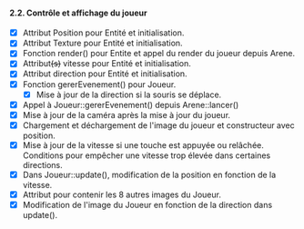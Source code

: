 ﻿#### 2.2. Contrôle et affichage du joueur

- [x] Attribut Position pour Entité et initialisation.
- [x] Attribut Texture pour Entité et initialisation.
- [x] Fonction render() pour Entite et appel du render du joueur depuis Arene.
- [x] Attribut~~(s)~~ vitesse pour Entité et initialisation.
- [x] Attribut direction pour Entité et initialisation. 
- [x] Fonction gererEvenement() pour Joueur.
  - [x] Mise à jour de la direction si la souris se déplace.
- [x] Appel à Joueur::gererEvenement() depuis Arene::lancer()
- [x] Mise à jour de la caméra après la mise à jour du joueur.
- [x] Chargement et déchargement de l'image du joueur et constructeur avec position.
- [x] Mise à jour de la vitesse si une touche est appuyée ou relâchée. Conditions pour empêcher une vitesse trop élevée dans certaines directions.
- [x] Dans Joueur::update(), modification de la position en fonction de la vitesse.
- [x] Attribut pour contenir les 8 autres images du Joueur.
- [x] Modification de l'image du Joueur en fonction de la direction dans update().
